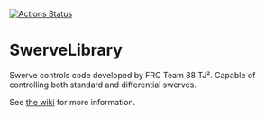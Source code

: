 [![Actions Status](https://github.com/frc-88/SwerveLibrary/workflows/Java%20CI/badge.svg)](https://github.com/frc-88/SwerveLibrary/actions)

# SwerveLibrary
Swerve controls code developed by FRC Team 88 TJ². Capable of controlling both standard and differential swerves.

See [the wiki](https://github.com/frc-88/SwerveLibrary/wiki) for more information.
